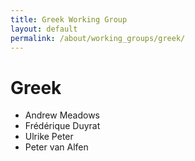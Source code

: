 ```yaml
---
title: Greek Working Group
layout: default
permalink: /about/working_groups/greek/
---
```


# Greek
 * Andrew Meadows
 * Frédérique Duyrat
 * Ulrike Peter
 * Peter van Alfen
 